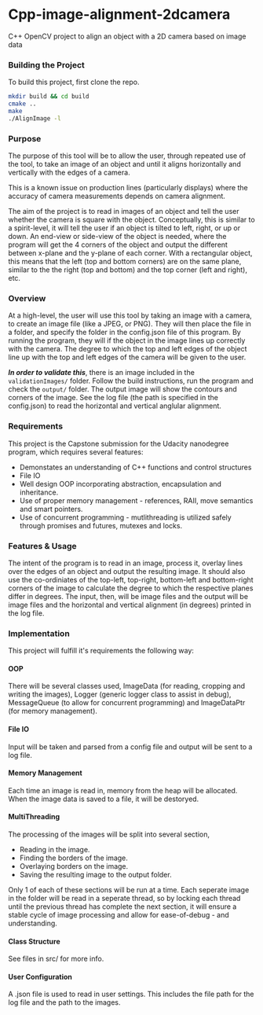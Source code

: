 # Cpp-image-alignment-2dcamera
C++ OpenCV project to align an object with a 2D camera based on image data

### Building the Project
To build this project, first clone the repo.
```bash
mkdir build && cd build
cmake ..
make
./AlignImage -l
```

### Purpose
The purpose of this tool will be to allow the user, through repeated use of the tool, to take an image of an object and until it aligns horizontally and vertically with the edges of a camera. 

This is a known issue on production lines (particularly displays) where the accuracy of camera measurements depends on camera alignment.

The aim of the project is to read in images of an object and tell the user whether the camera is square with the object.
Conceptually, this is similar to a spirit-level, it will tell the user if an object is tilted to left, right, or up or down.
An end-view or side-view of the object is needed, where the program will get the 4 corners of the object and output the different between x-plane and the y-plane of each corner. With a rectangular object, this means that the left (top and bottom corners) are on the same plane, similar to the the right (top and bottom) and the top corner (left and right), etc.

### Overview
At a high-level, the user will use this tool by taking an image with a camera, to create an image file (like a JPEG, or PNG). They will then place the file in a folder, and specify the folder in the config.json file of this program. By running the program, they will if the object in the image lines up correctly with the camera. The degree to which the top and left edges of the object line up with the top and left edges of the camera will be given to the user.

***In order to validate this***, there is an image included in the ```validationImages/``` folder. Follow the build instructions, run the program and check the ```output/``` folder. The output image will show the contours and corners of the image. See the log file (the path is specified in the config.json) to read the horizontal and vertical anglular alignment.

### Requirements
This project is the Capstone submission for the Udacity nanodegree program, which requires several features:
* Demonstates an understanding of C++ functions and control structures
* File IO
* Well design OOP incorporating abstraction, encapsulation and inheritance.
* Use of proper memory management - references, RAII, move semantics and smart pointers.
* Use of concurrent programming - mutlithreading is utilized safely through promises and futures, mutexes and locks.

### Features & Usage
The intent of the program is to read in an image, process it, overlay lines over the edges of an object and output the resulting image. It should also use the co-ordiniates of the top-left, top-right, bottom-left and bottom-right corners of the image to calculate the degree to which the respective planes differ in degrees.
The input, then, will be image files and the output will be image files and the horizontal and vertical alignment (in degrees) printed in the log file.

### Implementation
This project will fulfill it's requirements the following way:
#### OOP 
There will be several classes used, ImageData (for reading, cropping and writing the images), Logger (generic logger class to assist in debug), MessageQueue (to allow for concurrent programming) and ImageDataPtr (for memory management).
#### File IO
Input will be taken and parsed from a config file and output will be sent to a log file.
#### Memory Management
Each time an image is read in, memory from the heap will be allocated. When the image data is saved to a file, it will be destoryed.
#### MultiThreading
The processing of the images will be split into several section,
* Reading in the image.
* Finding the borders of the image.
* Overlaying borders on the image.
* Saving the resulting image to the output folder.

Only 1 of each of these sections will be run at a time. Each seperate image in the folder will be read in a seperate thread,
so by locking each thread until the previous thread has complete the next section, it will ensure a stable cycle of image processing
and allow for ease-of-debug - and understanding.

#### Class Structure
See files in src/ for more info.

#### User Configuration
A .json file is used to read in user settings. This includes the file path for the log file and the path to the images.